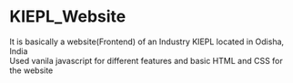 # KIEPL_Website

It is basically a website(Frontend) of an Industry KIEPL located in Odisha, India <br>
Used vanila javascript for different features and basic HTML and CSS for the website
